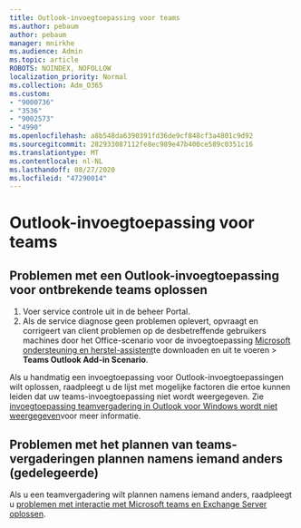 ```yaml
---
title: Outlook-invoegtoepassing voor teams
ms.author: pebaum
author: pebaum
manager: mnirkhe
ms.audience: Admin
ms.topic: article
ROBOTS: NOINDEX, NOFOLLOW
localization_priority: Normal
ms.collection: Adm_O365
ms.custom:
- "9000736"
- "3536"
- "9002573"
- "4990"
ms.openlocfilehash: a8b548da6390391fd36de9cf848cf3a4801c9d92
ms.sourcegitcommit: 282933087112fe8ec989e47b400ce589c0351c16
ms.translationtype: MT
ms.contentlocale: nl-NL
ms.lasthandoff: 08/27/2020
ms.locfileid: "47290014"
---
```

# <a name="teams-outlook-add-in"></a>Outlook-invoegtoepassing voor teams

## <a name="to-troubleshoot-a-missing-teams-outlook-add-in"></a>Problemen met een Outlook-invoegtoepassing voor ontbrekende teams oplossen

1. Voer service controle uit in de beheer Portal. 
2. Als de service diagnose geen problemen oplevert, opvraagt en corrigeert van client problemen op de desbetreffende gebruikers machines door het Office-scenario voor de invoegtoepassing [Microsoft ondersteuning en herstel-assistent](https://aka.ms/SaRA-TeamsAddInScenario)te downloaden en uit te voeren  >  **Teams Outlook Add-in Scenario**.

Als u handmatig een invoegtoepassing voor Outlook-invoegtoepassingen wilt oplossen, raadpleegt u de lijst met mogelijke factoren die ertoe kunnen leiden dat uw teams-invoegtoepassing niet wordt weergegeven. Zie [invoegtoepassing teamvergadering in Outlook voor Windows wordt niet weergegeven](https://docs.microsoft.com/microsoftteams/teams-add-in-for-outlook#teams-meeting-add-in-in-outlook-for-windows-does-not-show)voor meer informatie.

## <a name="to-troubleshoot-scheduling-a-teams-meeting-on-behalf-of-someone-else-delegate"></a>Problemen met het plannen van teams-vergaderingen plannen namens iemand anders (gedelegeerde)

Als u een teamvergadering wilt plannen namens iemand anders, raadpleegt u [problemen met interactie met Microsoft teams en Exchange Server oplossen](https://docs.microsoft.com/microsoftteams/troubleshoot/known-issues/teams-exchange-interaction-issue).
